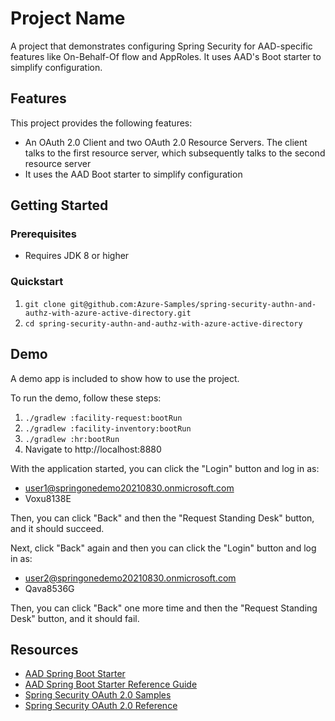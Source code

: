 # Project Name

A project that demonstrates configuring Spring Security for AAD-specific features like On-Behalf-Of flow and AppRoles. It uses AAD's Boot starter to simplify configuration.

## Features

This project provides the following features:

* An OAuth 2.0 Client and two OAuth 2.0 Resource Servers. The client talks to the first resource server, which subsequently talks to the second resource server
* It uses the AAD Boot starter to simplify configuration

## Getting Started

### Prerequisites

- Requires JDK 8 or higher

### Quickstart

1. `git clone git@github.com:Azure-Samples/spring-security-authn-and-authz-with-azure-active-directory.git`
2. `cd spring-security-authn-and-authz-with-azure-active-directory`

## Demo

A demo app is included to show how to use the project.

To run the demo, follow these steps:

1. `./gradlew :facility-request:bootRun`
2. `./gradlew :facility-inventory:bootRun`
3. `./gradlew :hr:bootRun`
4. Navigate to http://localhost:8880

With the application started, you can click the "Login" button and log in as:

* user1@springonedemo20210830.onmicrosoft.com
* Voxu8138E

Then, you can click "Back" and then the "Request Standing Desk" button, and it should succeed.

Next, click "Back" again and then you can click the "Login" button and log in as:

* user2@springonedemo20210830.onmicrosoft.com
* Qava8536G

Then, you can click "Back" one more time and then the "Request Standing Desk" button, and it should fail.

## Resources

- [AAD Spring Boot Starter](https://github.com/Azure/azure-sdk-for-java/tree/main/sdk/spring/azure-spring-boot-starter-active-directory)
- [AAD Spring Boot Starter Reference Guide](https://docs.microsoft.com/en-us/azure/developer/java/spring-framework/spring-boot-starter-for-azure-active-directory-developer-guide)
- [Spring Security OAuth 2.0 Samples](https://github.com/spring-projects/spring-security-samples/tree/main/servlet/spring-boot/java/oauth2)
- [Spring Security OAuth 2.0 Reference](https://docs.spring.io/spring-security/site/docs/current/reference/html5/#oauth2)
